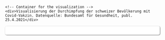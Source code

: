 <html>
  <head>
    <title>Vega-Lite Bar Chart</title>
    <meta charset="utf-8" />
    <script src="https://d3js.org/d3.v5.min.js"></script>
    <script src="https://cdn.jsdelivr.net/npm/vega@5.10.1"></script>
    <script src="https://cdn.jsdelivr.net/npm/vega-lite@4.10.4"></script>
    <script src="https://cdn.jsdelivr.net/npm/vega-embed@6.5.2"></script>
  <style>
 /* FONTS */
 @import url("https://fonts.googleapis.com/css?family=Open+Sans+Condensed:300,700");
</style>
  </head>
  <body>
    
    <!-- Container for the visualization -->
    <div>Visualisierung der Durchimpfung der schweizer Bevölkerung mit Covid-Vakzin. Datenquelle: Bundesamt für Gesundheit, publ. 25.4.2021</div> 
<div id="vis" style="padding:1em;margin-top:1em;border-radius:5px;background-color:#fff;box-shadow:1px 1px 3px #666;"></div>

<script>
   // Assign the specification to a local variable vlSpec.
   var vlSpec = {
  
  "data": {
    "url": "https://pnwscm60.github.io/data/impfstatus.json"
  },
  "width": 500, "height": 250,
  "resolve": {"scale": {"color": "independent"}},
  "layer": [
     {"mark": "bar",
      "encoding": {
        "x": {"aggregate": "sum", "field": "Prozent", "type": "quantitative", "stack": "zero"},
        "y": {"field": "Impfstatus", "type": "nominal"},
        "color": {"field": "Status", "type": "nominal"}}
     },
     {"mark": {"type": "text", "dx": -15, "dy": 3},
      "encoding": {
        "x": {"aggregate": "sum", "field": "Prozent", "type": "quantitative", "stack": "zero"},
        "y": {"field": "Impfstatus", "type": "nominal"},
        "color": {"field": "Status", "type": "nominal", "scale": {"range": ["white"]}, "legend": null},
        "text": {"aggregate": "sum", "field": "Prozent", "type": "quantitative", "format": ".1f"}}
    }
  ]
}
// Embed the visualization in the container with id `vis`
vegaEmbed('#vis', vlSpec);
 // color old #85C5A6
</script>
